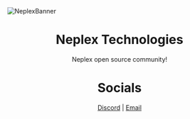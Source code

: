 <img src="https://user-images.githubusercontent.com/46562212/233827654-9f2f55a1-b858-406c-b249-7d2c2ef9e4e6.jpg" alt="NeplexBanner" align="center">

<h1 align="center">Neplex Technologies</h1>

<p align="center">Neplex open source community!</p>

<div align="center">
  <h1>Socials</h1>
  <a href="https://discord.gg/xxXJkUb9FM">Discord</a> | <a href="mailto:info@neplextech.com">Email</a>
</div>
